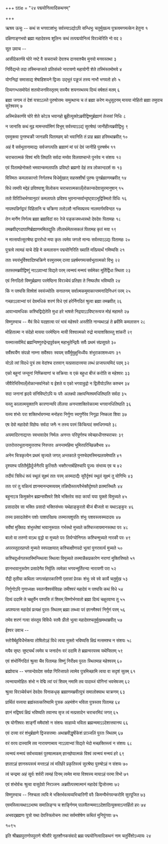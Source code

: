 +++
title = "२४ पद्मयोनित्वादिकथनम्"

+++



ऋषय ऊचुः  --  कथं स भगवाञ्शंभुः सर्वस्याऽद्योऽपि सन्धिभुः
चतुर्मुखल्य पुत्रत्वमगमत्केन हेतुना  १

दक्षिणाङ्गभवो ब्रह्मा महादेवस्य शूलिनः
कथं तत्पद्मयोनित्वं विरञ्चेरिति नो वद  २

सूत उवाच -- 

 आसीदेकार्णवे घोरे नष्टे वै सचराचरे
देवाश्च दानवाश्चैव मुनयो मनवस्तथा  ३

निर्विद्यन्ते तदा तस्मिन्सजाते प्रतिसंचरे
नारायणो महायोगी शेते तस्मिंस्तमोमये  ४

योगनिद्रां समासाद्य शेषाहिशयने द्विजाः
उद्भूतं पङूजं तस्य नाभौ भगवतो हरेः  ५

दिव्यगन्धसमोपेतं शतयोजनविस्तृतम्
सस्यैव शयनस्थस्य दिव्यं वर्षशतं मतम्  ६

ब्रह्मा जगाम तं देशं यत्राऽऽस्ते पुरुषोत्तमः
समुत्थाप्य च तं ब्रह्मा करेण मधुसूदनम्
मायया मोहितो ब्रह्मा तमुपाच सुरेश्वरम्  ७

अस्मिन्नेकार्णवे घोरे शेते कोऽत्र भवानहो
ब्रूहीत्युक्तेऽब्रवीद्विष्णुर्ब्रह्माणं तेजसां निधिः  ८

न जानासि कथं मूढ मामन्तर्यामिणं विभुम्
सर्वस्याऽऽद्यं सुरश्रेष्ठं जानीहीत्यब्रवीद्विभुः  ९

एवमुक्त्वा पुनश्चक्री जानन्नपि पितामहम्
को भवानिति तं प्राह ब्रह्मा हरिमथाब्रवीत्  १०

अहं वै सर्वभूतानामाद्यः सर्वजगत्पतिः
ब्रह्माणं मां परं देवं जानीहि पुरुषर्षभ  ११

चराचरात्मकं विश्वं मयि तिष्ठति सर्वदा
मय्येव विलयश्चान्ते पुनरेव न संशयः  १२

एवं पितामहेनोक्तो भमवान्कमलापतिः
प्रविष्टो ब्रह्मणो देहं तत्र लोकान्ददर्श सः  १३

विस्मितः कमलाकान्तो निर्गतश्च विधेर्मुखात्
सहस्रशीर्षा पुरुषः पुनर्ब्रह्माणमब्रवीत्  १४

विधे त्वमपि मद्देहं प्रविश्याशु विलोकय
चराचरात्मकाल्ँलोकान्सदेवासुरमानुषान्  १५

ततो विरिञ्चिर्भगवानुदरं कमलापतेः
प्रविश्य भुवनान्सर्वान्दृष्ट्वाऽभूद्विस्मितो विधिः  १६

नापश्यन्निर्गद्वारं पिहितानि च चक्रिणा
ततोऽसौ नाभिपद्मस्य नालमार्गमविन्दत  १७

तेन मार्गेण निर्गत्य ब्रह्मा ब्रह्मविदां वरः
रेजे पङ्कजमध्यस्थो देवदेवः पितामहः  १८

तमब्रवीद्गदापाणिर्ब्रह्माणममितद्युतिः
लीलार्थमेतत्सकलं पितामह कृतं मया  १९

न मात्सर्यात्सुरश्रेष्ठ द्वाररोधो मया कृतः
त्वमेव जगतो मान्यः सर्वस्याऽऽद्यः पितामहः  २०

पुत्रत्वे त्वामहं याचे देहि मे कमलासन
पद्मयोनिरिति ख्यातिं मत्प्रियार्थं गमिष्यसि  २१

ततः स्ययंभूर्विश्वादिश्चक्रिणे वरमुत्तमम्
दत्त्वा प्रहर्षमगमत्सर्वभूतात्मको विभुः  २२

ततस्तमब्रवीद्विष्णुं नाऽऽवाभ्यां विद्यते परम्
त्वन्मयं मन्मयं सर्वमेका मूर्तिर्द्विधा स्थिता  २३

एवं निगदितो विष्णुर्ब्रह्मणा परमेष्ठिना
विरञ्चेयं प्रतिज्ञा ते निष्फलैव भविष्यति  २४

किं न पश्यसि विश्वेशं स्वयंज्योतिः सनातनम्
सर्वात्मकमुमाकान्तमनादिनिधनं परम्  २५

गच्छाऽऽवाभ्यां परं देवमधिकं शरणं विधे
एवं हरेर्निगदितं श्रुत्वा ब्रह्मा तमब्रवीत्  २६

आवाभ्यामधिकः कश्चिद्विद्येतेति मुधा हरे
भाषसे निद्रयाऽऽविष्टस्त्यज मोहं महामते  २७

विष्णुरुवाच --  मैवं विधे यदज्ञात्वा परं भावं महेश्वरे
अस्तीति नान्यथाऽहं ते ब्रवीमि कमलासन  २८

मोहितात्मा न संदेहो मायया परमेष्ठिनः
मायी विश्वात्मको रुद्रो मायाशक्तिस्तु शांकरी  २९

यस्मात्सर्वमिदं ब्रह्मन्विष्णुरुद्रेन्द्रपूर्वकम्
महाभूतेन्द्रियैः सर्वैः प्रथमं संप्रसूयते  ३०

सर्वैश्वर्येण संपन्नो नाम्ना सर्वेश्वरः स्वयम्
सर्वैर्मुमुक्षुभिर्ध्येयः शंभुराकाशमध्यगः  ३१

योऽग्रे त्वां विदधे पुत्रं तव वेदांश्च दत्तवान्
यत्प्रसादात्त्वया लब्धं प्राजापत्यमिदं पदम्  ३२

एको बहूनां जन्तूनां निष्क्रियाणां च सक्रियाः
य एकं बहुधा बीजं करोति स महेश्वरः  ३३

जीवैरेभिरिमाल्ँलोकान्सर्वानेको य ईशते
य एको भगवान्रुद्रो न द्वितीयोऽस्ति कश्चन  ३४

सदा जनानां हृदये संनिविष्टोऽपि यः परैः
अलक्ष्यो लक्षयन्विश्वमधितिष्ठति सर्वदा  ३५

यस्तु कालात्मयुक्तानि कारणान्यपि लीलया
अनन्तशक्तिरेकात्मा भगवानधितिष्ठति  ३६

यस्य शंभोः परा शक्तिर्भावगम्या मनोहरा
निर्गुणा स्वगुणैरेव निगूढा निष्कला शिवा  ३७

एष देवो महादेवो विज्ञेयः सर्वदा जनैः
न तस्य परमं किंचित्पदं समधिगम्यते  ३८

अयमादिरनाद्यन्तः स्वभावादेव निर्मलः
अनन्तः परिपूर्णश्च स्वेच्छाधीनश्चराचरः  ३९

उत्तरोत्तरभूतानामुत्तरश्च निरुत्तरः
अनन्तमहिमा भूमिरपरिच्छिन्नवैभवः  ४०

अनेन चित्रकृत्येन प्रथमं सृज्यते जगत्
अन्तकाले पुनश्चेदमस्मिन्प्रलयमेष्यति  ४१

दृश्यश्च पतितैर्मूढैर्दुर्जनैरपि कुत्सितैः
भक्तैरन्तर्बहिश्चापि पूज्यः संभाव्य एव च  ४२

तदीयं त्रिविधं रूपं स्थूलं सूक्ष्मं ततः परम्
अस्मदाद्यैः सुरैर्दृश्यं स्थूलं सूक्ष्मं तु योगिभिः  ४३

ततः परं तु यन्नित्यं ज्ञानमानन्दमव्ययम्
तन्निष्ठैस्तत्परैर्भक्तैर्दृश्यते व्रतमास्थितैः  ४४

बहुनाऽत्र किमुक्तेन ब्रह्मन्सर्वेश्वरे शिवे
भक्तिरेव सदा कार्या यया युक्तो विमुच्यते  ४५

प्रसादादेव सा भक्तिः प्रसादो भक्तिसंभवः
यथेहाङ्कुरतो बीजं बीजतो वा यथाऽङ्कुरः  ४६

तस्य प्रसादलेशेन पशोः पाशपरिक्षयः
तस्मात्पशुपतिः शंभुः पशवस्त्वस्मदादयः  ४७

सर्वेषां मुक्तिदः शंभुस्तेषां भावानुरूपतः
गर्भस्थो मुच्यते कश्चिज्जायमानस्तथा परः  ४८

बालो वा तरुणो वाऽथ वृद्धो वा मुच्यते परः
तिर्यग्योनिगतः कश्चिन्मुच्यते नारकी परः  ४९

अपरस्तूदरप्राप्तो मुच्यते स्वपदक्षयात्
कश्चित्क्षीणपदो भूत्वां पुनरावर्त्य मुच्यते  ५०

कश्चिदूर्ध्वगतस्तस्मिन्स्थित्वा स्थित्वा विमुच्यते
तस्मान्नैकप्रकारेण नराणां मुक्तिरिष्यते  ५१

ज्ञानभावानुरूपेण प्रसादेनैव निर्वृतिः
त्वमेका भगवन्मूर्तिरन्या नारायणी परा  ५२

रौद्री तृतीया कथिता जगत्संहारकारिणी
एतासां प्रेरकः शंभुः स्वे स्वे कार्ये चतुर्मुख  ५३

निर्गुणोऽपि गुणाध्यक्षः स्वतन्त्रैश्वर्यविग्रहः
तमीश्वरं महादेवं न पश्यसि कथं विधे  ५४

दिव्यं ददामि ते चक्षुर्येन पश्यसि तं शिवम्
विष्णोर्भगवतो ब्रह्मा दिव्यं चक्षुरवाप्य तु  ५५

अपश्यत्स महादेवं प्रत्यक्षं पुरतः स्थितम्
ब्रह्मा लब्ध्वा परं ज्ञानमैश्वरं निर्गुणं परम्  ५६

तमेव शरणं गत्वा संस्तूय विविधैः स्तवैः
प्रीतो भूत्वा महादेवश्चतुर्मुखमथाब्रवीत्  ५७

ईश्वर उवाच -- 

स्तोत्रैर्बहुविधैर्भक्त्या तोषितोऽहं विधे त्वया
मुक्तो भविष्यसि क्षिप्रं मत्समश्च न संशयः  ५८

मयैव सृष्टः सुष्ट्यर्थं त्वमेव च जनार्दनः
वरं ददामि ते ब्रह्मन्वरयस्व यथेप्सितम्  ५९

एवं शंभोर्निगदितं श्रुत्वा चैव पितामहः
विष्णुं निरीक्ष्य पुरतः स्थितमाह महेश्वरम्  ६०

ब्रह्मोवाच -- भगवन्देवदेश सर्वज्ञ गिरिजापते
त्वामेव पुत्रमिच्छामि त्वया वा सदृशं सुतम्  ६१

त्वन्मायामोहितः शंभो न वेद्मि त्वां परं शिवम्
नमामि तव पादाब्जं योगिनां भवभेषजम्  ६२

श्रुत्वा विरञ्चेर्वचनं देवदेवः पिनाकधृक्
ब्रह्माणमब्रवीत्पुत्रं समालोक्याथ चाक्रणम्  ६३

प्रार्थितं यत्त्वया ब्रह्मंस्तत्करिष्यामि पुत्रक
अहमंशेन भविता पुत्रस्तव पितामह  ६४

ज्ञानं मद्विषयं क्षिप्रं भविष्यति तवानघ
सृज त्वं मत्प्रसादेन चराचरमिदं जगत्  ६५

एष योगीश्वरः शार्ङ्गी ममैवांशो न संशयः
साहाय्ये भविता ब्रह्मन्ममाऽऽदेशात्तवानघ  ६६

एवं दत्त्वा वरं शंभुर्ब्रह्मणे द्विजसत्तमाः
अथाब्रवीद्धृषीकेशं प्राञ्जलिं पुरतः स्थितम्  ६७

वरं वरय दास्यामि तव नारायणाब्यय
नाऽऽवाभ्यां विद्यते भेदो मच्छक्तिस्त्वं न संशयः  ६८

त्वन्मयं मन्मयं सर्वभव्यक्तं पुरुषात्मकम्
ज्ञानज्ञेयात्मकं विश्वं त्वन्मयं मन्मयं हरे  ६९

ज्ञाताऽहं ज्ञानरूपस्त्वं मन्ताऽहं त्वं मतिर्हरे
प्रकृतिस्त्वं सुरश्रेष्ठ पुरुषोऽहं न संशयः  ७०

त्वं चन्द्रमा अहं सूर्यः शर्वरी त्वमहं दिनम्
त्वमेव माया विश्वस्य मायाऽहं परमा विभो  ७१

एवं शंभोर्वचः श्रुत्वा वासुदेवो निरञ्जनः
अब्रवीत्परमात्मानं महादेवं द्विजोत्तमाः  ७२

विष्णुरुवाच  --  निश्चला त्वयि मे भक्तिर्भवत्वव्यभिचारिणी
वरैः किमन्यैर्भगवन्करोमि सुरपूजित  ७३

एवमस्त्वित्यथाऽऽभाष्य समालिङ्ग्य च शार्ङ्गिणम्
पालयैतन्ममाऽऽदेशादित्युक्त्वाऽन्तर्हितो हरः  ७४

अभवद्ब्रह्मणः पुत्रो यथा देवस्त्रिलोचनः
तथा सर्वमशेषेण कथितं मुनिपुंगवाः  ७५

१०९५

इति श्रीब्रह्मपुराणोपपुराणे श्रीसौरे सूतशौनकसंवादे ब्रह्म
पद्मयोनित्वादिकथनं नाम चतुर्विंशोऽध्यायः  २४